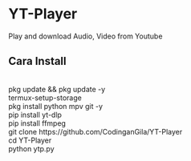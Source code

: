 # YT-Player
Play and download Audio, Video from Youtube

<h2>Cara Install</h2><br>
pkg update && pkg update -y<br>
termux-setup-storage<br>
pkg install python mpv git -y<br>
pip install yt-dlp<br>
pip install ffmpeg<br>
git clone https://github.com/CodinganGila/YT-Player<br>
cd YT-Player<br>
python ytp.py
